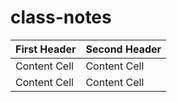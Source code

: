 # class-notes

| First Header  | Second Header |
| ------------- | ------------- |
| Content Cell  | Content Cell  |
| Content Cell  | Content Cell  |
